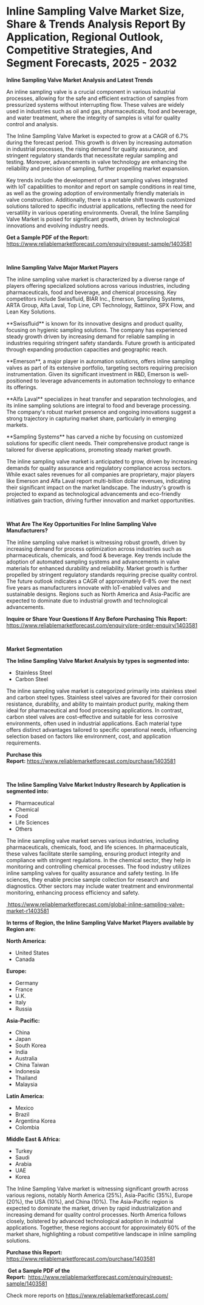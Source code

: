 <p><h1>Inline Sampling Valve Market Size, Share & Trends Analysis Report By Application, Regional Outlook, Competitive Strategies, And Segment Forecasts, 2025 - 2032</h1></p><p><strong>Inline Sampling Valve Market Analysis and Latest Trends</strong></p>
<p><p>An inline sampling valve is a crucial component in various industrial processes, allowing for the safe and efficient extraction of samples from pressurized systems without interrupting flow. These valves are widely used in industries such as oil and gas, pharmaceuticals, food and beverage, and water treatment, where the integrity of samples is vital for quality control and analysis.</p><p>The Inline Sampling Valve Market is expected to grow at a CAGR of 6.7% during the forecast period. This growth is driven by increasing automation in industrial processes, the rising demand for quality assurance, and stringent regulatory standards that necessitate regular sampling and testing. Moreover, advancements in valve technology are enhancing the reliability and precision of sampling, further propelling market expansion.</p><p>Key trends include the development of smart sampling valves integrated with IoT capabilities to monitor and report on sample conditions in real time, as well as the growing adoption of environmentally friendly materials in valve construction. Additionally, there is a notable shift towards customized solutions tailored to specific industrial applications, reflecting the need for versatility in various operating environments. Overall, the Inline Sampling Valve Market is poised for significant growth, driven by technological innovations and evolving industry needs.</p></p>
<p><strong>Get a Sample PDF of the Report:&nbsp;</strong> <a href="https://www.reliablemarketforecast.com/enquiry/request-sample/1403581?utm_campaign=1893&utm_medium=2&utm_source=Github&utm_content=ia&utm_term=13012025&utm_id=inline-sampling-valve">https://www.reliablemarketforecast.com/enquiry/request-sample/1403581</a></p>
<p>&nbsp;</p>
<p><strong>Inline Sampling Valve Major Market Players</strong></p>
<p><p>The inline sampling valve market is characterized by a diverse range of players offering specialized solutions across various industries, including pharmaceuticals, food and beverage, and chemical processing. Key competitors include Swissfluid, BIAR Inc., Emerson, Sampling Systems, ARTA Group, Alfa Laval, Top Line, CPi Technology, Rattiinox, SPX Flow, and Lean Key Solutions.</p><p>**Swissfluid** is known for its innovative designs and product quality, focusing on hygienic sampling solutions. The company has experienced steady growth driven by increasing demand for reliable sampling in industries requiring stringent safety standards. Future growth is anticipated through expanding production capacities and geographic reach.</p><p>**Emerson**, a major player in automation solutions, offers inline sampling valves as part of its extensive portfolio, targeting sectors requiring precision instrumentation. Given its significant investment in R&D, Emerson is well-positioned to leverage advancements in automation technology to enhance its offerings.</p><p>**Alfa Laval** specializes in heat transfer and separation technologies, and its inline sampling solutions are integral to food and beverage processing. The company's robust market presence and ongoing innovations suggest a strong trajectory in capturing market share, particularly in emerging markets.</p><p>**Sampling Systems** has carved a niche by focusing on customized solutions for specific client needs. Their comprehensive product range is tailored for diverse applications, promoting steady market growth.</p><p>The inline sampling valve market is anticipated to grow, driven by increasing demands for quality assurance and regulatory compliance across sectors. While exact sales revenues for all companies are proprietary, major players like Emerson and Alfa Laval report multi-billion dollar revenues, indicating their significant impact on the market landscape. The industry's growth is projected to expand as technological advancements and eco-friendly initiatives gain traction, driving further innovation and market opportunities.</p></p>
<p>&nbsp;</p>
<p><strong>What Are The Key Opportunities For Inline Sampling Valve Manufacturers?</strong></p>
<p><p>The inline sampling valve market is witnessing robust growth, driven by increasing demand for process optimization across industries such as pharmaceuticals, chemicals, and food & beverage. Key trends include the adoption of automated sampling systems and advancements in valve materials for enhanced durability and reliability. Market growth is further propelled by stringent regulatory standards requiring precise quality control. The future outlook indicates a CAGR of approximately 6-8% over the next five years as manufacturers innovate with IoT-enabled valves and sustainable designs. Regions such as North America and Asia-Pacific are expected to dominate due to industrial growth and technological advancements.</p></p>
<p><strong>Inquire or Share Your Questions If Any Before Purchasing This Report:</strong> <a href="https://www.reliablemarketforecast.com/enquiry/pre-order-enquiry/1403581?utm_campaign=1893&utm_medium=2&utm_source=Github&utm_content=ia&utm_term=13012025&utm_id=inline-sampling-valve">https://www.reliablemarketforecast.com/enquiry/pre-order-enquiry/1403581</a></p>
<p>&nbsp;</p>
<p><strong>Market Segmentation</strong></p>
<p><strong>The Inline Sampling Valve Market Analysis by types is segmented into:</strong></p>
<p><ul><li>Stainless Steel</li><li>Carbon Steel</li></ul></p>
<p><p>The inline sampling valve market is categorized primarily into stainless steel and carbon steel types. Stainless steel valves are favored for their corrosion resistance, durability, and ability to maintain product purity, making them ideal for pharmaceutical and food processing applications. In contrast, carbon steel valves are cost-effective and suitable for less corrosive environments, often used in industrial applications. Each material type offers distinct advantages tailored to specific operational needs, influencing selection based on factors like environment, cost, and application requirements.</p></p>
<p><strong>Purchase this Report:&nbsp;</strong><a href="https://www.reliablemarketforecast.com/purchase/1403581?utm_campaign=1893&utm_medium=2&utm_source=Github&utm_content=ia&utm_term=13012025&utm_id=inline-sampling-valve">https://www.reliablemarketforecast.com/purchase/1403581</a></p>
<p>&nbsp;</p>
<p><strong>The Inline Sampling Valve Market Industry Research by Application is segmented into:</strong></p>
<p><ul><li>Pharmaceutical</li><li>Chemical</li><li>Food</li><li>Life Sciences</li><li>Others</li></ul></p>
<p><p>The inline sampling valve market serves various industries, including pharmaceuticals, chemicals, food, and life sciences. In pharmaceuticals, these valves facilitate sterile sampling, ensuring product integrity and compliance with stringent regulations. In the chemical sector, they help in monitoring and controlling chemical processes. The food industry utilizes inline sampling valves for quality assurance and safety testing. In life sciences, they enable precise sample collection for research and diagnostics. Other sectors may include water treatment and environmental monitoring, enhancing process efficiency and safety.</p></p>
<p><a href="https://www.reliablemarketforecast.com/global-inline-sampling-valve-market-r1403581?utm_campaign=1893&utm_medium=2&utm_source=Github&utm_content=ia&utm_term=13012025&utm_id=inline-sampling-valve">&nbsp;https://www.reliablemarketforecast.com/global-inline-sampling-valve-market-r1403581</a></p>
<p><strong>In terms of Region, the Inline Sampling Valve Market Players available by Region are:</strong></p>
<p>
    <p> <strong> North America: </strong>
        <ul>
            <li>United States</li>
            <li>Canada</li>
        </ul>
        </p> 
    <p> <strong> Europe: </strong>
        <ul>
            <li>Germany</li>
            <li>France</li>
            <li>U.K.</li>
            <li>Italy</li>
            <li>Russia</li>
        </ul>
        </p> 
    <p> <strong> Asia-Pacific: </strong>
        <ul>
            <li>China</li>
            <li>Japan</li>
            <li>South Korea</li>
            <li>India</li>
            <li>Australia</li>
            <li>China Taiwan</li>
            <li>Indonesia</li>
            <li>Thailand</li>
            <li>Malaysia</li>
        </ul>
        </p> 
    <p> <strong> Latin America: </strong>
        <ul>
            <li>Mexico</li>
            <li>Brazil</li>
            <li>Argentina Korea</li>
            <li>Colombia</li>
        </ul>
        </p> 
    <p> <strong> Middle East & Africa: </strong>
        <ul>
            <li>Turkey</li>
            <li>Saudi</li>
            <li>Arabia</li>
            <li>UAE</li>
            <li>Korea</li>
        </ul>
    </p>
    </p>
<p><p>The Inline Sampling Valve market is witnessing significant growth across various regions, notably North America (25%), Asia-Pacific (35%), Europe (20%), the USA (10%), and China (10%). The Asia-Pacific region is expected to dominate the market, driven by rapid industrialization and increasing demand for quality control processes. North America follows closely, bolstered by advanced technological adoption in industrial applications. Together, these regions account for approximately 60% of the market share, highlighting a robust competitive landscape in inline sampling solutions.</p></p>
<p><strong>Purchase this Report: </strong><a href="https://www.reliablemarketforecast.com/purchase/1403581?utm_campaign=1893&utm_medium=2&utm_source=Github&utm_content=ia&utm_term=13012025&utm_id=inline-sampling-valve">https://www.reliablemarketforecast.com/purchase/1403581</a></p>
<p>&nbsp;<strong>Get a Sample PDF of the Report:&nbsp;&nbsp;</strong><a href="https://www.reliablemarketforecast.com/enquiry/request-sample/1403581?utm_campaign=1893&utm_medium=2&utm_source=Github&utm_content=ia&utm_term=13012025&utm_id=inline-sampling-valve">https://www.reliablemarketforecast.com/enquiry/request-sample/1403581</a></p>
<p><strong></strong></p>
<p>Check more reports on <a href="https://www.reliablemarketforecast.com/?utm_campaign=1893&utm_medium=2&utm_source=Github&utm_content=ia&utm_term=13012025&utm_id=inline-sampling-valve">https://www.reliablemarketforecast.com/</a></p>